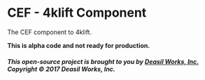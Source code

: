 CEF - 4klift Component
=================

The CEF component to 4klift.

**This is alpha code and not ready for production.**



##### This open-source project is brought to you by [Deasil Works, Inc.](http://deasil.works/) Copyright &copy; 2017 Deasil Works, Inc.
